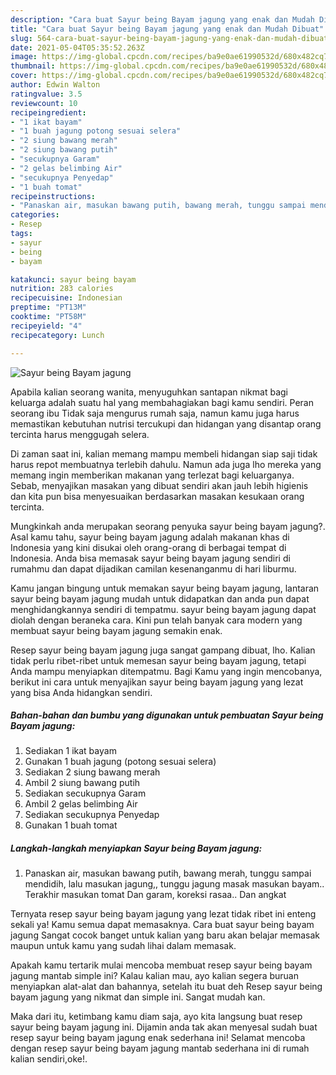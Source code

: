 ```yaml
---
description: "Cara buat Sayur being Bayam jagung yang enak dan Mudah Dibuat"
title: "Cara buat Sayur being Bayam jagung yang enak dan Mudah Dibuat"
slug: 564-cara-buat-sayur-being-bayam-jagung-yang-enak-dan-mudah-dibuat
date: 2021-05-04T05:35:52.263Z
image: https://img-global.cpcdn.com/recipes/ba9e0ae61990532d/680x482cq70/sayur-being-bayam-jagung-foto-resep-utama.jpg
thumbnail: https://img-global.cpcdn.com/recipes/ba9e0ae61990532d/680x482cq70/sayur-being-bayam-jagung-foto-resep-utama.jpg
cover: https://img-global.cpcdn.com/recipes/ba9e0ae61990532d/680x482cq70/sayur-being-bayam-jagung-foto-resep-utama.jpg
author: Edwin Walton
ratingvalue: 3.5
reviewcount: 10
recipeingredient:
- "1 ikat bayam"
- "1 buah jagung potong sesuai selera"
- "2 siung bawang merah"
- "2 siung bawang putih"
- "secukupnya Garam"
- "2 gelas belimbing Air"
- "secukupnya Penyedap"
- "1 buah tomat"
recipeinstructions:
- "Panaskan air, masukan bawang putih, bawang merah, tunggu sampai mendidih, lalu masukan jagung,, tunggu jagung masak masukan bayam.. Terakhir masukan tomat Dan garam, koreksi rasaa.. Dan angkat"
categories:
- Resep
tags:
- sayur
- being
- bayam

katakunci: sayur being bayam 
nutrition: 283 calories
recipecuisine: Indonesian
preptime: "PT13M"
cooktime: "PT58M"
recipeyield: "4"
recipecategory: Lunch

---
```



![Sayur being Bayam jagung](https://img-global.cpcdn.com/recipes/ba9e0ae61990532d/680x482cq70/sayur-being-bayam-jagung-foto-resep-utama.jpg)

Apabila kalian seorang wanita, menyuguhkan santapan nikmat bagi keluarga adalah suatu hal yang membahagiakan bagi kamu sendiri. Peran seorang ibu Tidak saja mengurus rumah saja, namun kamu juga harus memastikan kebutuhan nutrisi tercukupi dan hidangan yang disantap orang tercinta harus menggugah selera.

Di zaman  saat ini, kalian memang mampu membeli hidangan siap saji tidak harus repot membuatnya terlebih dahulu. Namun ada juga lho mereka yang memang ingin memberikan makanan yang terlezat bagi keluarganya. Sebab, menyajikan masakan yang dibuat sendiri akan jauh lebih higienis dan kita pun bisa menyesuaikan berdasarkan masakan kesukaan orang tercinta. 



Mungkinkah anda merupakan seorang penyuka sayur being bayam jagung?. Asal kamu tahu, sayur being bayam jagung adalah makanan khas di Indonesia yang kini disukai oleh orang-orang di berbagai tempat di Indonesia. Anda bisa memasak sayur being bayam jagung sendiri di rumahmu dan dapat dijadikan camilan kesenanganmu di hari liburmu.

Kamu jangan bingung untuk memakan sayur being bayam jagung, lantaran sayur being bayam jagung mudah untuk didapatkan dan anda pun dapat menghidangkannya sendiri di tempatmu. sayur being bayam jagung dapat diolah dengan beraneka cara. Kini pun telah banyak cara modern yang membuat sayur being bayam jagung semakin enak.

Resep sayur being bayam jagung juga sangat gampang dibuat, lho. Kalian tidak perlu ribet-ribet untuk memesan sayur being bayam jagung, tetapi Anda mampu menyiapkan ditempatmu. Bagi Kamu yang ingin mencobanya, berikut ini cara untuk menyajikan sayur being bayam jagung yang lezat yang bisa Anda hidangkan sendiri.

<!--inarticleads1-->

##### Bahan-bahan dan bumbu yang digunakan untuk pembuatan Sayur being Bayam jagung:

1. Sediakan 1 ikat bayam
1. Gunakan 1 buah jagung (potong sesuai selera)
1. Sediakan 2 siung bawang merah
1. Ambil 2 siung bawang putih
1. Sediakan secukupnya Garam
1. Ambil 2 gelas belimbing Air
1. Sediakan secukupnya Penyedap
1. Gunakan 1 buah tomat




<!--inarticleads2-->

##### Langkah-langkah menyiapkan Sayur being Bayam jagung:

1. Panaskan air, masukan bawang putih, bawang merah, tunggu sampai mendidih, lalu masukan jagung,, tunggu jagung masak masukan bayam.. Terakhir masukan tomat Dan garam, koreksi rasaa.. Dan angkat




Ternyata resep sayur being bayam jagung yang lezat tidak ribet ini enteng sekali ya! Kamu semua dapat memasaknya. Cara buat sayur being bayam jagung Sangat cocok banget untuk kalian yang baru akan belajar memasak maupun untuk kamu yang sudah lihai dalam memasak.

Apakah kamu tertarik mulai mencoba membuat resep sayur being bayam jagung mantab simple ini? Kalau kalian mau, ayo kalian segera buruan menyiapkan alat-alat dan bahannya, setelah itu buat deh Resep sayur being bayam jagung yang nikmat dan simple ini. Sangat mudah kan. 

Maka dari itu, ketimbang kamu diam saja, ayo kita langsung buat resep sayur being bayam jagung ini. Dijamin anda tak akan menyesal sudah buat resep sayur being bayam jagung enak sederhana ini! Selamat mencoba dengan resep sayur being bayam jagung mantab sederhana ini di rumah kalian sendiri,oke!.

